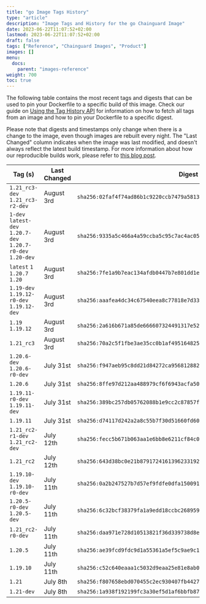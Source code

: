 ```yaml
---
title: "go Image Tags History"
type: "article"
description: "Image Tags and History for the go Chainguard Image"
date: 2023-06-22T11:07:52+02:00
lastmod: 2023-06-22T11:07:52+02:00
draft: false
tags: ["Reference", "Chainguard Images", "Product"]
images: []
menu:
  docs:
    parent: "images-reference"
weight: 700
toc: true
---
```


The following table contains the most recent tags and digests that can be used to pin your Dockerfile to a specific build of this image. Check our guide on [Using the Tag History API](/chainguard/chainguard-images/using-the-tag-history-api/) for information on how to fetch all tags from an image and how to pin your Dockerfile to a specific digest.

Please note that digests and timestamps only change when there is a change to the image, even though images are rebuilt every night. The "Last Changed" column indicates when the image was last modified, and doesn't always reflect the latest build timestamp. For more information about how our reproducible builds work, please refer to [this blog post](https://www.chainguard.dev/unchained/reproducing-chainguards-reproducible-image-builds).

| Tag (s)                                                       | Last Changed | Digest                                                                    |
|---------------------------------------------------------------|--------------|---------------------------------------------------------------------------|
|  `1.21_rc3-dev` `1.21_rc3-r2-dev`                             | August 3rd   | `sha256:02faf4f74ad86b1c9220ccb7479a581386a8f517c20ca1b8953e6b56aca5b04c` |
|  `1-dev` `latest-dev` `1.20.7-dev` `1.20.7-r0-dev` `1.20-dev` | August 3rd   | `sha256:9335a5c466a4a59ccba5c95c7ac4ac05f168cf490b8788c0fe246ec139daa380` |
|  `latest` `1` `1.20.7` `1.20`                                 | August 3rd   | `sha256:7fe1a9b7eac134afdb0447b7e801dd1e80bdac37103fad89e85c374d1a5f82f2` |
|  `1.19-dev` `1.19.12-r0-dev` `1.19.12-dev`                    | August 3rd   | `sha256:aaafea4dc34c67540eea8c77818e7d3343aebada8772043d0ff1a146de2d22e5` |
|  `1.19` `1.19.12`                                             | August 3rd   | `sha256:2a616b671a85de666607324491317e52b4b46abc3bb2955538b3d0ecc804afa4` |
|  `1.21_rc3`                                                   | August 3rd   | `sha256:70a2c5f1fbe3ae35cc0b1af49516482583d1bac2760964a3afb9682487202577` |
|  `1.20.6-dev` `1.20.6-r0-dev`                                 | July 31st    | `sha256:f947aeb95c8dd21d84272ca9568128825711187122508dfbef82f08596f57353` |
|  `1.20.6`                                                     | July 31st    | `sha256:8ffe97d212aa488979cf6f6943acfa50549a29499f14fe1be7cff48b5f7588b7` |
|  `1.19.11-r0-dev` `1.19.11-dev`                               | July 31st    | `sha256:389bc257db05762088b1e9cc2c87857fd43eac8fe3109b6962e08b0f39a025a4` |
|  `1.19.11`                                                    | July 31st    | `sha256:d74117d242a2a8c55b7f30d51660fd60779ebe72c547e32043c1d551b23f1386` |
|  `1.21_rc2-r1-dev` `1.21_rc2-dev`                             | July 12th    | `sha256:fecc5b671b063aa1e6bb8e6211cf84c0b945fbb6360df9d29236365465bf5e64` |
|  `1.21_rc2`                                                   | July 12th    | `sha256:643d38bc0e21b87917241613962331927f4f0b006c550950dfbcc81591eaf41a` |
|  `1.19.10-dev` `1.19.10-r0-dev`                               | July 11th    | `sha256:0a2b247527b7d57ef9fdfe0dfa1500915d4c1e58050c88d29e849b39caa4cbc3` |
|  `1.20.5-r0-dev` `1.20.5-dev`                                 | July 11th    | `sha256:6c32bcf38379fa1a9edd18ccbc26895907e995cbbdd0da2d9c4d59342d8b5180` |
|  `1.21_rc2-r0-dev`                                            | July 11th    | `sha256:daa971e728d10513821f36d339738d8e8d1a89979da67a6d2afddfb428265917` |
|  `1.20.5`                                                     | July 11th    | `sha256:ae39fcd9fdc9d1a55361a5ef5c9ae9c11a212582731f26646a94c66a77a65d53` |
|  `1.19.10`                                                    | July 11th    | `sha256:c52c640eaaa1c5032d9eaa25e81e8ab0b7543d0ab1e2c09a0baec98e28620c9c` |
|  `1.21`                                                       | July 8th     | `sha256:f807658ebd070455c2ec930407fb4427c0761f5401c5c84e9b0dac3ee99c1da8` |
|  `1.21-dev`                                                   | July 8th     | `sha256:1a938f192199fc3a30ef5d1af6bbfb872f5df6871d0e522bb98c950adf432fe5` |
